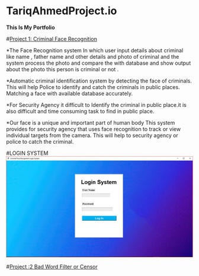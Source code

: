 # TariqAhmedProject.io
**This Is My Portfolio**

#[Project 1: Criminal Face Recognition](https://github.com/tariqahmedproject/Criminal-Face-Recognition)

*The Face Recognition system In which user input details about criminal like name , father name and other details and photo of criminal and the system process the photo and compare the with database and show output about the photo this person is criminal or not .

*Automatic criminal identification system  by  detecting  the  face  of  criminals. This will help Police to identify and catch the criminals in public places. Matching a face with available database accurately.

*For Security Agency it difficult to Identify the criminal in public place.it is also difficult and time consuming task to find in public place. 

*Our face is a unique and important part of human body This system provides for security agency that uses face recognition to track or view individual targets from the camera. This will help to security agency or police to catch the criminal.

#LOGIN SYSTEM ![](https://github.com/tariqahmedproject/TariqAhmedProject.io/blob/main/images/1.JPG)


#[Project :2 Bad Word Filter or Censor](https://github.com/tariqahmedproject/Filter_Bad_words)



